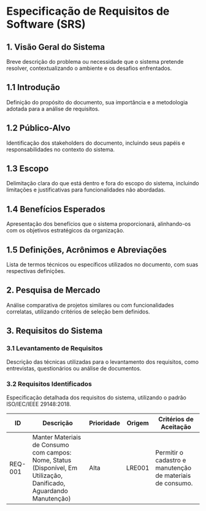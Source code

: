 # Especificação de Requisitos de Software (SRS)

## 1. Visão Geral do Sistema

Breve descrição do problema ou necessidade que o sistema pretende resolver, contextualizando o ambiente e os desafios enfrentados.

## 1.1 Introdução

Definição do propósito do documento, sua importância e a metodologia adotada para a análise de requisitos.

## 1.2 Público-Alvo

Identificação dos stakeholders do documento, incluindo seus papéis e responsabilidades no contexto do sistema.

## 1.3 Escopo

Delimitação clara do que está dentro e fora do escopo do sistema, incluindo limitações e justificativas para funcionalidades não abordadas.

## 1.4 Benefícios Esperados

Apresentação dos benefícios que o sistema proporcionará, alinhando-os com os objetivos estratégicos da organização.

## 1.5 Definições, Acrônimos e Abreviações

Lista de termos técnicos ou específicos utilizados no documento, com suas respectivas definições.

## 2. Pesquisa de Mercado

Análise comparativa de projetos similares ou com funcionalidades correlatas, utilizando critérios de seleção bem definidos.

## 3. Requisitos do Sistema

### 3.1 Levantamento de Requisitos

Descrição das técnicas utilizadas para o levantamento dos requisitos, como entrevistas, questionários ou análise de documentos.

### 3.2 Requisitos Identificados

Especificação detalhada dos requisitos do sistema, utilizando o padrão ISO/IEC/IEEE 29148:2018.

| ID       | Descrição                                         | Prioridade | Origem | Critérios de Aceitação                               |
|----------|---------------------------------------------------|------------|--------|------------------------------------------------------|
| REQ-001  | Manter Materiais de Consumo com campos: Nome, Status (Disponível, Em Utilização, Danificado, Aguardando Manutenção) | Alta       | LRE001 | Permitir o cadastro e manutenção de materiais de consumo. |
